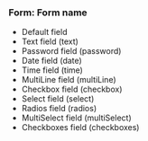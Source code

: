 ### Form: Form name
- Default field
- Text field (text)
- Password field (password)
- Date field (date)
- Time field (time)
- MultiLine field (multiLine)
- Checkbox field (checkbox)
- Select field (select)
- Radios field (radios)
- MultiSelect field (multiSelect)
- Checkboxes field (checkboxes)
